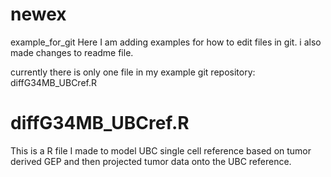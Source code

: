 # newex
example_for_git
Here I am adding examples for how to edit files in git. i also made changes to readme file.

currently there is only one file in my example git repository: diffG34MB_UBCref.R
# diffG34MB_UBCref.R
This is a R file I made to model UBC single cell reference based on tumor derived GEP and then projected tumor data onto the UBC reference.


